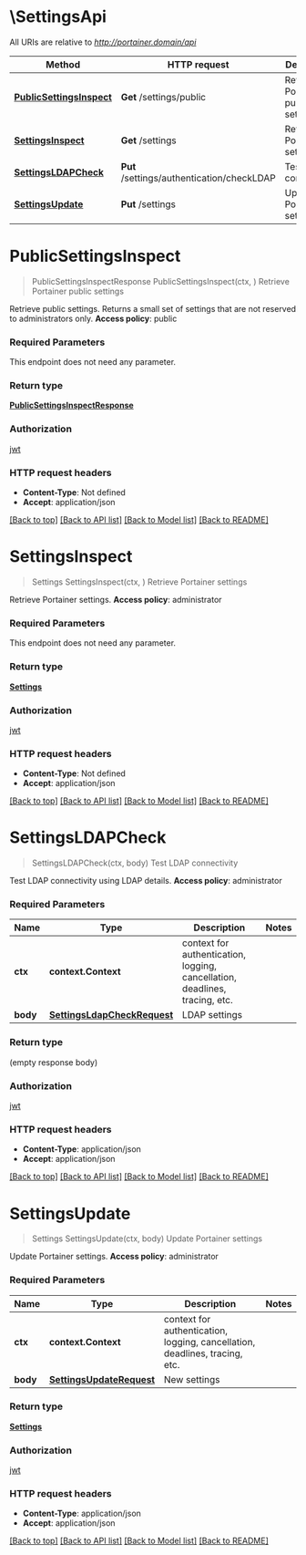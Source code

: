 # \SettingsApi

All URIs are relative to *http://portainer.domain/api*

Method | HTTP request | Description
------------- | ------------- | -------------
[**PublicSettingsInspect**](SettingsApi.md#PublicSettingsInspect) | **Get** /settings/public | Retrieve Portainer public settings
[**SettingsInspect**](SettingsApi.md#SettingsInspect) | **Get** /settings | Retrieve Portainer settings
[**SettingsLDAPCheck**](SettingsApi.md#SettingsLDAPCheck) | **Put** /settings/authentication/checkLDAP | Test LDAP connectivity
[**SettingsUpdate**](SettingsApi.md#SettingsUpdate) | **Put** /settings | Update Portainer settings


# **PublicSettingsInspect**
> PublicSettingsInspectResponse PublicSettingsInspect(ctx, )
Retrieve Portainer public settings

Retrieve public settings. Returns a small set of settings that are not reserved to administrators only. **Access policy**: public 

### Required Parameters
This endpoint does not need any parameter.

### Return type

[**PublicSettingsInspectResponse**](PublicSettingsInspectResponse.md)

### Authorization

[jwt](../README.md#jwt)

### HTTP request headers

 - **Content-Type**: Not defined
 - **Accept**: application/json

[[Back to top]](#) [[Back to API list]](../README.md#documentation-for-api-endpoints) [[Back to Model list]](../README.md#documentation-for-models) [[Back to README]](../README.md)

# **SettingsInspect**
> Settings SettingsInspect(ctx, )
Retrieve Portainer settings

Retrieve Portainer settings. **Access policy**: administrator 

### Required Parameters
This endpoint does not need any parameter.

### Return type

[**Settings**](Settings.md)

### Authorization

[jwt](../README.md#jwt)

### HTTP request headers

 - **Content-Type**: Not defined
 - **Accept**: application/json

[[Back to top]](#) [[Back to API list]](../README.md#documentation-for-api-endpoints) [[Back to Model list]](../README.md#documentation-for-models) [[Back to README]](../README.md)

# **SettingsLDAPCheck**
> SettingsLDAPCheck(ctx, body)
Test LDAP connectivity

Test LDAP connectivity using LDAP details. **Access policy**: administrator 

### Required Parameters

Name | Type | Description  | Notes
------------- | ------------- | ------------- | -------------
 **ctx** | **context.Context** | context for authentication, logging, cancellation, deadlines, tracing, etc.
  **body** | [**SettingsLdapCheckRequest**](SettingsLdapCheckRequest.md)| LDAP settings | 

### Return type

 (empty response body)

### Authorization

[jwt](../README.md#jwt)

### HTTP request headers

 - **Content-Type**: application/json
 - **Accept**: application/json

[[Back to top]](#) [[Back to API list]](../README.md#documentation-for-api-endpoints) [[Back to Model list]](../README.md#documentation-for-models) [[Back to README]](../README.md)

# **SettingsUpdate**
> Settings SettingsUpdate(ctx, body)
Update Portainer settings

Update Portainer settings. **Access policy**: administrator 

### Required Parameters

Name | Type | Description  | Notes
------------- | ------------- | ------------- | -------------
 **ctx** | **context.Context** | context for authentication, logging, cancellation, deadlines, tracing, etc.
  **body** | [**SettingsUpdateRequest**](SettingsUpdateRequest.md)| New settings | 

### Return type

[**Settings**](Settings.md)

### Authorization

[jwt](../README.md#jwt)

### HTTP request headers

 - **Content-Type**: application/json
 - **Accept**: application/json

[[Back to top]](#) [[Back to API list]](../README.md#documentation-for-api-endpoints) [[Back to Model list]](../README.md#documentation-for-models) [[Back to README]](../README.md)

